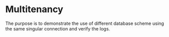 # Multitenancy
 The purpose is to demonstrate the use of different database scheme using the same singular connection and verify the logs.
